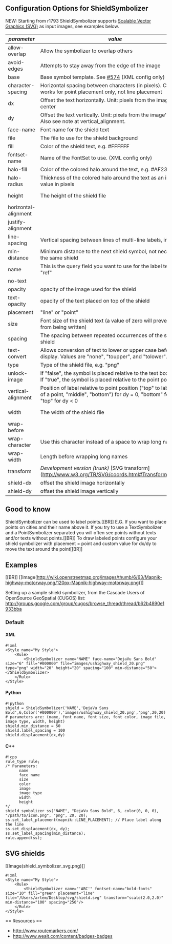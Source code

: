 <!-- Name: ShieldSymbolizer -->
<!-- Version: 34 -->
<!-- Last-Modified: 2011/11/13 15:42:36 -->
<!-- Author: migurski -->
## Configuration Options for ShieldSymbolizer

NEW: Starting from r1793 ShieldSymbolizer supports [Scalable Vector Graphics (SVG)](http://www.w3.org/TR/SVG/) as input images,
see examples below.


| *parameter*      | *value* | *default* |
|------------------|---------|-----------|
|allow-overlap | Allow the symbolizer to overlap others | false|
|avoid-edges | Attempts to stay away from the edge of the image | false|
|base | Base symbol template. See [#574](http://trac.mapnik.org/changeset/574) (XML config only) | |
|character-spacing | Horizontal spacing between characters (in pixels). Currently works for point placement only, not line placement | 0|
|dx | Offset the text horizontally. Unit: pixels from the image's center | |
|dy | Offset the text vertically. Unit: pixels from the image's center. Also see note at vertical_alignment. | |
|face-name | Font name for the shield text | |
|file | The file to use for the shield background | |
|fill | Color of the shield text, e.g. #FFFFFF | |
|fontset-name | Name of the FontSet to use. (XML config only) | |
|halo-fill | Color of the colored halo around the text, e.g. #AF2304. | white |
|halo-radius | Thickness of the colored halo around the text as an integer value in pixels | 0 |
|height | The height of the shield file | image's height | 
|horizontal-alignment |  | middle |
|justify-alignment | | midle|
|line-spacing | Vertical spacing between lines of multi-line labels, in pixels | 0|
|min-distance | Minimum distance to the next shield symbol, not necessarily the same shield | 0|
|name | This is the query field you want to use for the label text, e.g. "ref" | |
|no-text | | false|
|opacity| opacity of the image used for the shield | 1|
|text-opacity | opacity of the text placed on top of the shield | 1|
|placement | "line" or "point" | |
|size | Font size of the shield text (a value of zero will prevent text from being written) | |
|spacing | The spacing between repeated occurrences of the same shield | |
|text-convert | Allows conversion of text to lower or upper case before display. Values are "none", "toupper", and "tolower". | "none"|
|type | Type of the shield file, e.g. "png" | |
|unlock-image | If "false", the symbol is placed relative to the text box center. If "true", the symbol is placed relative to the point position | "false"|
|vertical-alignment | Position of label relative to point position ("top" to label on top of a point, "middle", "bottom") for dy = 0, "bottom" for dy > 0, "top" for dy < 0 | "middle"|
|width | The width of the shield file| image's width |
|wrap-before| | "false"|
|wrap-character | Use this character instead of a space to wrap long names | " "|
|wrap-width | Length before wrapping long names| 0 |
| transform | *Development version (trunk)* [SVG transform] (http://www.w3.org/TR/SVG/coords.html#TransformAttribute) | |
|shield-dx|offset the shield image horizontally | |
|shield-dy|offset the shield image vertically | |

## Good to know

ShieldSymbolizer can be used to label points.[[BR]]
E.G. If you want to place points on cities and their name above it. If you try to use a TextSymbolizer and a PointSymbolizer separated you will often see points without texts and/or texts without points.[[BR]]
To draw labeled points configure your shield symbolizer with placement = point and custom value for dx/dy to move the text around the point[[BR]]


## Examples

[[BR]]
[[Image(http://wiki.openstreetmap.org/images/thumb/6/63/Mapnik-highway-motorway.png/120px-Mapnik-highway-motorway.png)]]



Setting up a sample shield symbolizer, from the Cascade Users of OpenSource GeoSpatial (CUGOS) list:
http://groups.google.com/group/cugos/browse_thread/thread/b62b4890e1933bba

### Default



#### XML


    #!xml
    <Style name="My Style">
        <Rule>
            <ShieldSymbolizer name="NAME" face-name="DejaVu Sans Bold" size="6" fill="#000000" file="images/ushighway_shield_20.png" type="png" width="20" height="20" spacing="100" min-distance="50"></ShieldSymbolizer>
        </Rule>
    </Style>

#### Python


    #!python
    shield = ShieldSymbolizer('NAME','DejaVu Sans Bold',6,Color('#000000'),'images/ushighway_shield_20.png','png',20,20)
    # parameters are: (name, font name, font size, font color, image file, image type, width, height)
    shield.min_distance = 50
    shield.label_spacing = 100
    shield.displacement(dx,dy)

#### C++


    #!cpp
    rule_type rule;
    /* Parameters:
          name
          face name
          size
          color
          image
          image type
          width
          height
    */
    shield_symbolizer ss("NAME", "DejaVu Sans Bold", 6, color(0, 0, 0), "/path/to/icon.png", "png", 20, 20);
    ss.set_label_placement(mapnik::LINE_PLACEMENT); // Place label along the line
    ss.set_displacement(dx, dy);
    ss.set_label_spacing(min_distance);
    rule.append(ss);

## SVG shields

[[Image(shield_symbolizer_svg.png)]]


    #!xml
    <Style name="My Style">
        <Rule>
            <ShieldSymbolizer name="'ABC'" fontset-name="bold-fonts" size="10" fill="green" placement="line" file="/Users/artem/Desktop/svg/shield.svg" transform="scale(2.0,2.0)" min-distance="100" spacing="250"/>
        </Rule>
    </Style>

== Resources == 
 * http://www.routemarkers.com/
 * http://www.weait.com/content/badges-badges